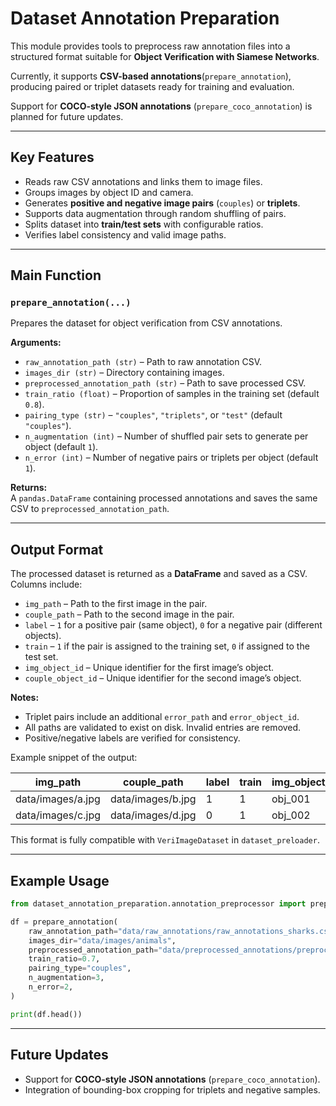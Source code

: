 # Dataset Annotation Preparation

This module provides tools to preprocess raw annotation files into a structured format suitable for **Object Verification with Siamese Networks**.

Currently, it supports **CSV-based annotations**(`prepare_annotation`), producing paired or triplet datasets ready for training and evaluation.

Support for **COCO-style JSON annotations** (`prepare_coco_annotation`) is planned for future updates.

---

## Key Features

- Reads raw CSV annotations and links them to image files.  
- Groups images by object ID and camera.  
- Generates **positive and negative image pairs** (`couples`) or **triplets**.  
- Supports data augmentation through random shuffling of pairs.  
- Splits dataset into **train/test sets** with configurable ratios.  
- Verifies label consistency and valid image paths.  

---

## Main Function

### `prepare_annotation(...)`

Prepares the dataset for object verification from CSV annotations.

**Arguments:**
- `raw_annotation_path (str)` – Path to raw annotation CSV.  
- `images_dir (str)` – Directory containing images.  
- `preprocessed_annotation_path (str)` – Path to save processed CSV.  
- `train_ratio (float)` – Proportion of samples in the training set (default `0.8`).  
- `pairing_type (str)` – `"couples"`, `"triplets"`, or `"test"` (default `"couples"`).  
- `n_augmentation (int)` – Number of shuffled pair sets to generate per object (default `1`).  
- `n_error (int)` – Number of negative pairs or triplets per object (default `1`).  

**Returns:**  
A `pandas.DataFrame` containing processed annotations and saves the same CSV to `preprocessed_annotation_path`.

---

## Output Format

The processed dataset is returned as a **DataFrame** and saved as a CSV. Columns include:

- `img_path` – Path to the first image in the pair.  
- `couple_path` – Path to the second image in the pair.  
- `label` – `1` for a positive pair (same object), `0` for a negative pair (different objects).  
- `train` – `1` if the pair is assigned to the training set, `0` if assigned to the test set.  
- `img_object_id` – Unique identifier for the first image’s object.  
- `couple_object_id` – Unique identifier for the second image’s object.  

**Notes:**  
- Triplet pairs include an additional `error_path` and `error_object_id`.  
- All paths are validated to exist on disk. Invalid entries are removed.  
- Positive/negative labels are verified for consistency.  

Example snippet of the output:

| img_path             | couple_path         | label | train | img_object_id | couple_object_id |
|---------------------|------------------|-------|-------|---------------|-----------------|
| data/images/a.jpg    | data/images/b.jpg | 1     | 1     | obj_001       | obj_001         |
| data/images/c.jpg    | data/images/d.jpg | 0     | 1     | obj_002       | obj_005         |

This format is fully compatible with `VeriImageDataset` in `dataset_preloader`.

---

## Example Usage

```python
from dataset_annotation_preparation.annotation_preprocessor import prepare_annotation

df = prepare_annotation(
    raw_annotation_path="data/raw_annotations/raw_annotations_sharks.csv",
    images_dir="data/images/animals",
    preprocessed_annotation_path="data/preprocessed_annotations/preprocessed_annotations_sharks.csv",
    train_ratio=0.7,
    pairing_type="couples",
    n_augmentation=3,
    n_error=2,
)

print(df.head())
```

---

## Future Updates

* Support for **COCO-style JSON annotations** (`prepare_coco_annotation`).
* Integration of bounding-box cropping for triplets and negative samples.


